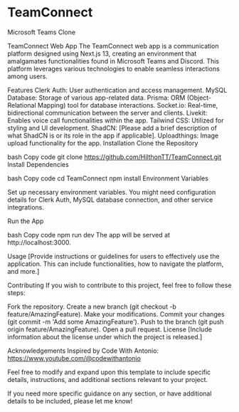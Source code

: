 # TeamConnect

Microsoft Teams Clone

TeamConnect Web App
The TeamConnect web app is a communication platform designed using Next.js 13, creating an environment that amalgamates functionalities found in Microsoft Teams and Discord. This platform leverages various technologies to enable seamless interactions among users.

Features
Clerk Auth: User authentication and access management.
MySQL Database: Storage of various app-related data.
Prisma: ORM (Object-Relational Mapping) tool for database interactions.
Socket.io: Real-time, bidirectional communication between the server and clients.
Livekit: Enables voice call functionalities within the app.
Tailwind CSS: Utilized for styling and UI development.
ShadCN: [Please add a brief description of what ShadCN is or its role in the app if applicable].
Uploadthings: Image upload functionality for the app.
Installation
Clone the Repository

bash
Copy code
git clone https://github.com/HilthonTT/TeamConnect.git
Install Dependencies

bash
Copy code
cd TeamConnect
npm install
Environment Variables

Set up necessary environment variables. You might need configuration details for Clerk Auth, MySQL database connection, and other service integrations.

Run the App

bash
Copy code
npm run dev
The app will be served at http://localhost:3000.

Usage
[Provide instructions or guidelines for users to effectively use the application. This can include functionalities, how to navigate the platform, and more.]

Contributing
If you wish to contribute to this project, feel free to follow these steps:

Fork the repository.
Create a new branch (git checkout -b feature/AmazingFeature).
Make your modifications.
Commit your changes (git commit -m 'Add some AmazingFeature').
Push to the branch (git push origin feature/AmazingFeature).
Open a pull request.
License
[Include information about the license under which the project is released.]

Acknowledgements
Inspired by Code With Antonio: https://www.youtube.com/@codewithantonio

Feel free to modify and expand upon this template to include specific details, instructions, and additional sections relevant to your project.

If you need more specific guidance on any section, or have additional details to be included, please let me know!
